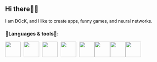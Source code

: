 <h2>Hi there👋🏻</h2>

I am DOcK, and I like to create apps, funny games, and neural networks.



### 🚀Languages & tools🚀:
<div style="display: flex;"> 
    <img src="https://github.com/Kepler-nn/Kepler-nn/assets/153543216/cda627c8-24dd-4f98-bb22-299c273d0234" style="width:50px; height:auto; margin-right:10px;">
    <img src="https://github.com/Kepler-nn/Kepler-nn/assets/153543216/c95f5647-3006-43d8-b98b-a7950acab188" style="width:50px; height:auto; margin-right:10px;">
    <img src="https://github.com/Kepler-nn/Kepler-nn/assets/153543216/517bd614-41d2-41c2-b850-6457ed374505" style="width:50px; height:auto; margin-right:10px;">
    <img src="https://github.com/Kepler-nn/Kepler-nn/assets/153543216/cf20ff74-c5eb-44d2-b77b-bb28e95d2b83" style="width:50px; height:auto; margin-right:10px;">
    <img src="https://github.com/Kepler-nn/Kepler-nn/assets/153543216/6b04d387-fc3f-4a1d-b3db-eab497175a73" style="width:50px; height:auto;">
    <img src="https://github.com/Kepler-nn/Kepler-nn/assets/153543216/e5a03678-7edf-4d5b-8a9a-aa81f374b40a" style="width:50px; height:auto;">
    <img src="https://github.com/Kepler-nn/Kepler-nn/assets/153543216/bada25d7-e15d-4ff3-8e2d-8ecb61d54cdc" style="width:50px; height:auto;">
    <img src="https://github.com/Kepler-nn/Kepler-nn/assets/153543216/31379ee7-f609-4c3f-b20d-c17a8fcdf94b)" style="width:50px; height:auto;">
</div>
